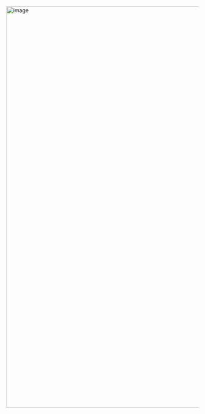 <img width="1050" alt="image" src="https://github.com/defabcd/github-for-leetcode/assets/164007677/79a87306-8fa3-42ba-8ce9-1ce6f711ae10">
